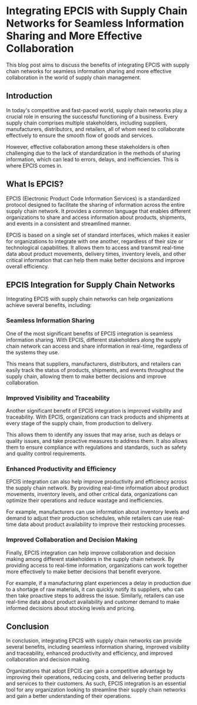 # Integrating EPCIS with Supply Chain Networks for Seamless Information Sharing and More Effective Collaboration

This blog post aims to discuss the benefits of integrating EPCIS with supply chain networks for seamless information sharing and more effective collaboration in the world of supply chain management.

## Introduction

In today's competitive and fast-paced world, supply chain networks play a crucial role in ensuring the successful functioning of a business. Every supply chain comprises multiple stakeholders, including suppliers, manufacturers, distributors, and retailers, all of whom need to collaborate effectively to ensure the smooth flow of goods and services.

However, effective collaboration among these stakeholders is often challenging due to the lack of standardization in the methods of sharing information, which can lead to errors, delays, and inefficiencies. This is where EPCIS comes in.

## What Is EPCIS?

EPCIS (Electronic Product Code Information Services) is a standardized protocol designed to facilitate the sharing of information across the entire supply chain network. It provides a common language that enables different organizations to share and access information about products, shipments, and events in a consistent and streamlined manner.

EPCIS is based on a single set of standard interfaces, which makes it easier for organizations to integrate with one another, regardless of their size or technological capabilities. It allows them to access and transmit real-time data about product movements, delivery times, inventory levels, and other critical information that can help them make better decisions and improve overall efficiency.

## EPCIS Integration for Supply Chain Networks

Integrating EPCIS with supply chain networks can help organizations achieve several benefits, including:

### Seamless Information Sharing

One of the most significant benefits of EPCIS integration is seamless information sharing. With EPCIS, different stakeholders along the supply chain network can access and share information in real-time, regardless of the systems they use.

This means that suppliers, manufacturers, distributors, and retailers can easily track the status of products, shipments, and events throughout the supply chain, allowing them to make better decisions and improve collaboration.

### Improved Visibility and Traceability

Another significant benefit of EPCIS integration is improved visibility and traceability. With EPCIS, organizations can track products and shipments at every stage of the supply chain, from production to delivery.

This allows them to identify any issues that may arise, such as delays or quality issues, and take proactive measures to address them. It also allows them to ensure compliance with regulations and standards, such as safety and quality control requirements.

### Enhanced Productivity and Efficiency

EPCIS integration can also help improve productivity and efficiency across the supply chain network. By providing real-time information about product movements, inventory levels, and other critical data, organizations can optimize their operations and reduce wastage and inefficiencies.

For example, manufacturers can use information about inventory levels and demand to adjust their production schedules, while retailers can use real-time data about product availability to improve their restocking processes.

### Improved Collaboration and Decision Making

Finally, EPCIS integration can help improve collaboration and decision making among different stakeholders in the supply chain network. By providing access to real-time information, organizations can work together more effectively to make better decisions that benefit everyone.

For example, if a manufacturing plant experiences a delay in production due to a shortage of raw materials, it can quickly notify its suppliers, who can then take proactive steps to address the issue. Similarly, retailers can use real-time data about product availability and customer demand to make informed decisions about stocking levels and pricing.

## Conclusion

In conclusion, integrating EPCIS with supply chain networks can provide several benefits, including seamless information sharing, improved visibility and traceability, enhanced productivity and efficiency, and improved collaboration and decision making.

Organizations that adopt EPCIS can gain a competitive advantage by improving their operations, reducing costs, and delivering better products and services to their customers. As such, EPCIS integration is an essential tool for any organization looking to streamline their supply chain networks and gain a better understanding of their operations.
